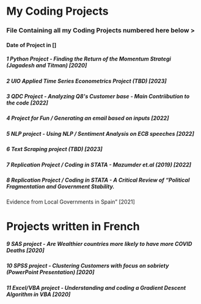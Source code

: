 # My Coding Projects

### File Containing all my Coding Projects numbered here below >
#### Date of Project in []

##### 1 Python Project - Finding the Return of the Momentum Strategi (Jagadesh and Titman) [2020]

##### 2 UIO Applied Time Series Econometrics Project (TBD) [2023]

##### 3 QDC Project - Analyzing Q8's Customer base - Main Contriibution to the code [2022]

##### 4 Project for Fun / Generating an email based on inputs [2022]

##### 5 NLP project - Using NLP / Sentiment Analysis on ECB speeches [2022]

##### 6 Text Scraping project (TBD) [2023]

##### 7 Replication Project / Coding in STATA - Mazumder et.al (2019) [2022]

##### 8 Replication Project / Coding in STATA -  A Critical Review of “Political Fragmentation and Government Stability.
Evidence from Local Governments in Spain” [2021]


# Projects written in French
##### 9 SAS project - Are Wealthier countries more likely to have more COVID Deaths [2020]

##### 10 SPSS project - Clustering Customers with focus on sobriety (PowerPoint Presentation) [2020]

##### 11 Excel/VBA project - Understanding and coding a Gradient Descent Algorithm in VBA [2020]
